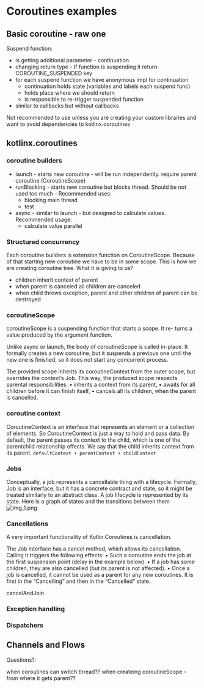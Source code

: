 # Coroutines examples
## Basic coroutine - raw one

Suspend function:
- is getting additional parameter - continuation
- changing return type - If function is suspending it return COROUTINE_SUSPENDED key
- for each suspend function we have anonymous impl for continuation
  - continuation holds state (variables and labels each suspend func)
  - holds place where we should return
  - is responsible to re-trigger suspended function
- similar to callbacks but without callbacks

Not recommended to use unless you are creating your custom libraries and want to avoid dependencies to kotlinx.coroutines


##  kotlinx.coroutines

### coroutine builders
- launch - starts new coroutine - will be run independently. require parent coroutine (CoroutineScope)
- runBlocking - starts new coroutine but blocks thread. Should be not used too much - Recommended uses:
  - blocking main thread
  - test
- async - similar to launch - but designed to calculate values. Recommended usage:
  - calculate value parallel

### Structured concurrency
Each coroutine builders is extension function on CoroutineScope. Because of that starting new coroutine we have to be in some scope.
This is how we are creating coroutine tree.
What it is giving to us?
- children inherit context of parent
- when parent is canceled all children are canceled
- when child throws exception, parent and other children of parent can be destroyed  

### coroutineScope

coroutineScope is a suspending function that starts a scope. It re- turns a value produced by the argument function.

Unlike async or launch, the body of coroutineScope is called in-place. 
It formally creates a new coroutine, but it suspends a previous one until the new one is finished, so it does not start any concurrent process. 


The provided scope inherits its coroutineContext from the outer scope, but overrides the context’s Job. This way, the produced scope respects parental responsibilities:
• inherits a context from its parent,
• awaits for all children before it can finish itself,
• cancels all its children, when the parent is cancelled.

### coroutine context
CoroutineContext is an interface that represents an element or a collection
of elements. So CoroutineContext is just a way to hold and pass data. By default,
the parent passes its context to the child, which is one of the parentchild
relationship effects. We say that the child inherits context from
its parent.
``` defaultContext + parentContext + childContext ```


### Jobs
Conceptually, a job represents a cancellable thing with a lifecycle.
Formally, Job is an interface, but it has a concrete contract and state,
so it might be treated similarly to an abstract class.
A job lifecycle is represented by its state. Here is a graph of states and
the transitions between them
![img_1.png](img_1.png)

### Cancellations
A very important functionality of Kotlin Coroutines is cancellation.

The Job interface has a cancel method, which allows its cancellation.
Calling it triggers the following effects:
• Such a coroutine ends the job at the first suspension point
(delay in the example below).
• If a job has some children, they are also cancelled (but its
parent is not affected).
• Once a job is cancelled, it cannot be used as a parent for any
new coroutines. It is first in the “Cancelling” and then in the
“Cancelled” state.

cancelAndJoin


### Exception handling


### Dispatchers

## Channels and Flows



Questions?:

when coroutines can switch thread??
when createing coroutineScope - from where it gets parent??
